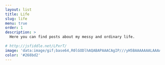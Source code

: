 ```yaml
---
layout: list
title: Life
slug: life
menu: true
order: 1
description: >
  Here you can find posts about my messy and ordinary life.
  
# http://jsfiddle.net/LPxrT/
image: 'data:image/gif;base64,R0lGODlhAQABAPAAACAgIP///yH5BAAAAAAALAAAAAABAAEAAAICRAEAOw=='
color: '#268bd2'
---
```

